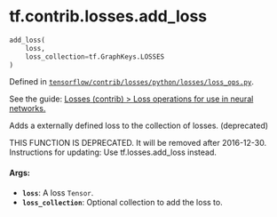 <div itemscope itemtype="http://developers.google.com/ReferenceObject">
<meta itemprop="name" content="tf.contrib.losses.add_loss" />
</div>

# tf.contrib.losses.add_loss

``` python
add_loss(
    loss,
    loss_collection=tf.GraphKeys.LOSSES
)
```



Defined in [`tensorflow/contrib/losses/python/losses/loss_ops.py`](https://www.tensorflow.org/code/tensorflow/contrib/losses/python/losses/loss_ops.py).

See the guide: [Losses (contrib) > Loss operations for use in neural networks.](../../../../../api_guides/python/contrib.losses.md#Loss_operations_for_use_in_neural_networks_)

Adds a externally defined loss to the collection of losses. (deprecated)

THIS FUNCTION IS DEPRECATED. It will be removed after 2016-12-30.
Instructions for updating:
Use tf.losses.add_loss instead.

#### Args:

* <b>`loss`</b>: A loss `Tensor`.
* <b>`loss_collection`</b>: Optional collection to add the loss to.